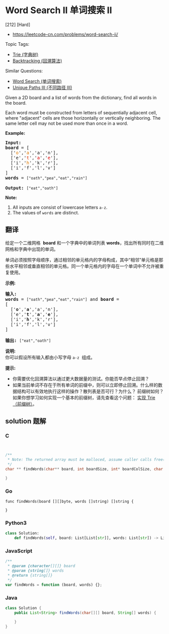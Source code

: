 # Word Search II 单词搜索 II

[212] [Hard]

- https://leetcode-cn.com/problems/word-search-ii/

Topic Tags:

- [Trie (字典树)](https://leetcode-cn.com/tag/trie/)
- [Backtracking (回溯算法)](https://leetcode-cn.com/tag/backtracking/)

Similar Questions:

- [Word Search (单词搜索)](https://leetcode-cn.com/problems/word-search/)
- [Unique Paths III (不同路径 III)](https://leetcode-cn.com/problems/unique-paths-iii/)

Given a 2D board and a list of words from the dictionary, find all words in the board.

Each word must be constructed from letters of sequentially adjacent cell, where "adjacent" cells are those horizontally or vertically neighboring. The same letter cell may not be used more than once in a word.

**Example:**

<pre><strong>Input:</strong> 
<b>board </b>= [
  ['<span style="color:#d70">o</span>','<span style="color:#d70">a</span>','a','n'],
  ['e','<span style="color:#d30">t</span>','<span style="color:#d00">a</span>','<span style="color:#d00">e</span>'],
  ['i','<span style="color:#d70">h</span>','k','r'],
  ['i','f','l','v']
]
<b>words</b> = <code>["oath","pea","eat","rain"]</code>

<strong>Output:&nbsp;</strong><code>["eat","oath"]</code>
</pre>

**Note:**

1.  All inputs are consist of lowercase letters `a-z`.
2.  The values of `words` are distinct.

## 翻译

给定一个二维网格  **board** 和一个字典中的单词列表 **words**，找出所有同时在二维网格和字典中出现的单词。

单词必须按照字母顺序，通过相邻的单元格内的字母构成，其中“相邻”单元格是那些水平相邻或垂直相邻的单元格。同一个单元格内的字母在一个单词中不允许被重复使用。

**示例:**

<pre><strong>输入:</strong> 
<strong>words</strong> = <code>["oath","pea","eat","rain"]</code> and <strong>board </strong>=
[
  ['<strong>o</strong>','<strong>a</strong>','a','n'],
  ['e','<strong>t</strong>','<strong>a</strong>','<strong>e</strong>'],
  ['i','<strong>h</strong>','k','r'],
  ['i','f','l','v']
]

<strong>输出:&nbsp;</strong><code>["eat","oath"]</code></pre>

**说明:**  
你可以假设所有输入都由小写字母 `a-z`  组成。

**提示:**

- 你需要优化回溯算法以通过更大数据量的测试。你能否早点停止回溯？
- 如果当前单词不存在于所有单词的前缀中，则可以立即停止回溯。什么样的数据结构可以有效地执行这样的操作？散列表是否可行？为什么？ 前缀树如何？如果你想学习如何实现一个基本的前缀树，请先查看这个问题： [实现 Trie（前缀树）](/problems/implement-trie-prefix-tree/description/)。

## solution 题解

### C

```c


/**
 * Note: The returned array must be malloced, assume caller calls free().
 */
char ** findWords(char** board, int boardSize, int* boardColSize, char ** words, int wordsSize, int* returnSize){

}
```

### Go

```golang
func findWords(board [][]byte, words []string) []string {

}
```

### Python3

```python
class Solution:
    def findWords(self, board: List[List[str]], words: List[str]) -> List[str]:
```

### JavaScript

```javascript
/**
 * @param {character[][]} board
 * @param {string[]} words
 * @return {string[]}
 */
var findWords = function (board, words) {};
```

### Java

```java
class Solution {
    public List<String> findWords(char[][] board, String[] words) {

    }
}
```
